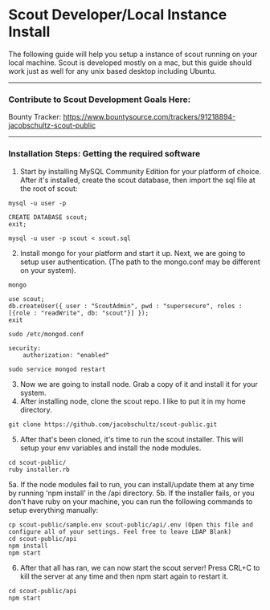 # Scout Developer/Local Instance Install
The following guide will help you setup a instance of scout running on your local machine. Scout is developed mostly on a mac, but this guide should work just as well for any unix based desktop including Ubuntu. 
___
### Contribute to Scout Development Goals Here: 
Bounty Tracker: https://www.bountysource.com/trackers/91218894-jacobschultz-scout-public
___
### Installation Steps: Getting the required software 
1. Start by installing MySQL Community Edition for your platform of choice. After it's installed, create the scout database, then import the sql file at the root of scout:
```
mysql -u user -p

CREATE DATABASE scout;
exit;

mysql -u user -p scout < scout.sql
```
2. Install mongo for your platform and start it up. Next, we are going to setup user authentication. (The path to the mongo.conf may be different on your system). 
```
mongo

use scout;
db.createUser({ user : "ScoutAdmin", pwd : "supersecure", roles : [{role : "readWrite", db: "scout"}] });
exit

sudo /etc/mongod.conf

security:
    authorization: "enabled"
    
sudo service mongod restart
```
3. Now we are going to install node. Grab a copy of it and install it for your system. 
4. After installing node, clone the scout repo. I like to put it in my home directory. 
```
git clone https://github.com/jacobschultz/scout-public.git
```
5. After that's been cloned, it's time to run the scout installer. This will setup your env variables and install the node modules. 
```
cd scout-public/
ruby installer.rb
```
5a. If the node modules fail to run, you can install/update them at any time by running 'npm install' in the /api directory. 
5b. If the installer fails, or you don't have ruby on your machine, you can run the following commands to setup everything manually: 
```
cp scout-public/sample.env scout-public/api/.env (Open this file and configure all of your settings. Feel free to leave LDAP Blank)
cd scout-public/api
npm install
npm start
```
6. After that all has ran, we can now start the scout server! Press CRL+C to kill the server at any time and then npm start again to restart it. 
```
cd scout-public/api
npm start
```
